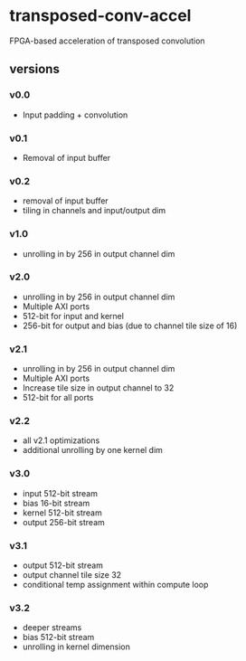 # transposed-conv-accel
FPGA-based acceleration of transposed convolution


## versions

### v0.0
- Input padding + convolution 

### v0.1
- Removal of input buffer

### v0.2
- removal of input buffer
- tiling in channels and input/output dim

### v1.0 
- unrolling in by 256 in output channel dim

### v2.0
- unrolling in by 256 in output channel dim
- Multiple AXI ports
- 512-bit for input and kernel
- 256-bit for output and bias (due to channel tile size of 16)

### v2.1
- unrolling in by 256 in output channel dim
- Multiple AXI ports
- Increase tile size in output channel to 32
- 512-bit for all ports

### v2.2
- all v2.1 optimizations
- additional unrolling by one kernel dim

### v3.0
- input 512-bit stream
- bias 16-bit stream
- kernel 512-bit stream
- output 256-bit stream

### v3.1
- output 512-bit stream
- output channel tile size 32
- conditional temp assignment within compute loop

### v3.2
- deeper streams
- bias 512-bit stream
- unrolling in kernel dimension
